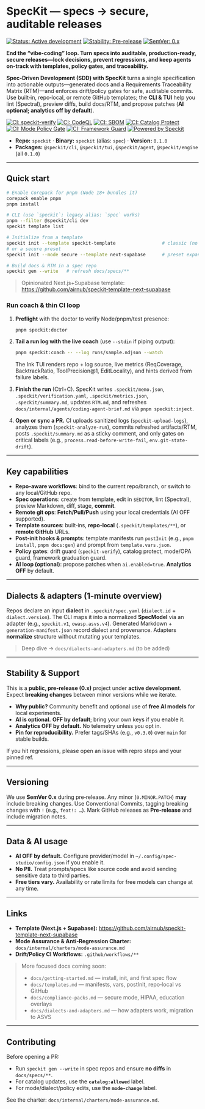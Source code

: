 # SpecKit — specs → secure, auditable releases

[![Status: Active development](https://img.shields.io/badge/status-active--development-yellow)](#stability--support)
[![Stability: Pre-release](https://img.shields.io/badge/stability-pre--release-orange)](#stability--support)
[![SemVer: 0.x](https://img.shields.io/badge/semver-0.x-lightgrey)](#versioning)

**End the “vibe‑coding” loop. Turn specs into auditable, production‑ready, secure releases—lock decisions, prevent regressions, and keep agents on‑track with templates, policy gates, and traceability.**

**Spec‑Driven Development (SDD) with SpecKit** turns a single specification into actionable outputs—generated docs and a Requirements Traceability Matrix (RTM)—and enforces drift/policy gates for safe, auditable commits. Use built‑in, repo‑local, or remote GitHub templates; the **CLI & TUI** help you lint (Spectral), preview diffs, build docs/RTM, and propose patches (**AI optional; analytics off by default**).

[![CI: speckit-verify](https://github.com/airnub/speckit/actions/workflows/speckit-verify.yml/badge.svg?branch=main)](https://github.com/airnub/speckit/actions/workflows/speckit-verify.yml)
[![CI: CodeQL](https://github.com/airnub/speckit/actions/workflows/codeql.yml/badge.svg?branch=main)](https://github.com/airnub/speckit/actions/workflows/codeql.yml)
[![CI: SBOM](https://github.com/airnub/speckit/actions/workflows/sbom.yml/badge.svg?branch=main)](https://github.com/airnub/speckit/actions/workflows/sbom.yml)
[![CI: Catalog Protect](https://github.com/airnub/speckit/actions/workflows/catalog-protect.yml/badge.svg?branch=main)](https://github.com/airnub/speckit/actions/workflows/catalog-protect.yml)
[![CI: Mode Policy Gate](https://github.com/airnub/speckit/actions/workflows/opa-guard.yml/badge.svg?branch=main)](https://github.com/airnub/speckit/actions/workflows/opa-guard.yml)
[![CI: Framework Guard](https://github.com/airnub/speckit/actions/workflows/experimental-and-graduation-guard.yml/badge.svg?branch=main)](https://github.com/airnub/speckit/actions/workflows/experimental-and-graduation-guard.yml)
[![Powered by Speckit](https://img.shields.io/badge/powered%20by-speckit-blueviolet)](https://github.com/airnub/speckit)

* **Repo:** `speckit`  ·  **Binary:** `speckit` (alias: `spec`)  ·  **Version:** `0.1.0`
* **Packages:** `@speckit/cli`, `@speckit/tui`, `@speckit/agent`, `@speckit/engine` (all `0.1.0`)

---

## Quick start

```bash
# Enable Corepack for pnpm (Node 18+ bundles it)
corepack enable pnpm
pnpm install

# CLI (use `speckit`; legacy alias: `spec` works)
pnpm --filter @speckit/cli dev
speckit template list

# Initialize from a template
speckit init --template speckit-template                 # classic (no frameworks)
# or a secure preset
speckit init --mode secure --template next-supabase      # preset expands to curated frameworks

# Build docs & RTM in a spec repo
speckit gen --write   # refresh docs/specs/**
```

> Opinionated Next.js+Supabase template: https://github.com/airnub/speckit-template-next-supabase

### Run coach & thin CI loop

1. **Preflight** with the doctor to verify Node/pnpm/test presence:

   ```bash
   pnpm speckit:doctor
   ```

2. **Tail a run log with the live coach** (use `--stdin` if piping output):

   ```bash
   pnpm speckit:coach -- --log runs/sample.ndjson --watch
   ```

   The Ink TUI renders repo + log source, live metrics (ReqCoverage, BacktrackRatio, ToolPrecision@1, EditLocality), and hints derived from failure labels.

3. **Finish the run** (Ctrl+C). SpecKit writes `.speckit/memo.json`, `.speckit/verification.yaml`, `.speckit/metrics.json`, `.speckit/summary.md`, updates `RTM.md`, and refreshes `docs/internal/agents/coding-agent-brief.md` via `pnpm speckit:inject`.

4. **Open or sync a PR.** CI uploads sanitized logs (`speckit-upload-logs`), analyzes them (`speckit-analyze-run`), commits refreshed artifacts/RTM, posts `.speckit/summary.md` as a sticky comment, and only gates on critical labels (e.g., `process.read-before-write-fail`, `env.git-state-drift`).

---

## Key capabilities

- **Repo‑aware workflows**: bind to the current repo/branch, or switch to any local/GitHub repo.
- **Spec operations**: create from template, edit in `$EDITOR`, lint (Spectral), preview Markdown, diff, stage, **commit**.
- **Remote git ops**: **Fetch/Pull/Push** using your local credentials (AI OFF supported).
- **Template sources**: built‑ins, **repo‑local** (`.speckit/templates/**`), or **remote GitHub** URLs.
- **Post‑init hooks & prompts**: template manifests run `postInit` (e.g., `pnpm install`, `pnpm docs:gen`) and prompt from `template.vars.json`.
- **Policy gates**: drift guard (`speckit‑verify`), catalog protect, mode/OPA guard, framework graduation guard.
- **AI loop (optional)**: propose patches when `ai.enabled=true`. **Analytics OFF** by default.

---

## Dialects & adapters (1‑minute overview)

Repos declare an input **dialect** in `.speckit/spec.yaml` (`dialect.id` + `dialect.version`). The CLI maps it into a normalized **SpecModel** via an adapter (e.g., `speckit.v1`, `owasp.asvs.v4`). Generated Markdown + `generation-manifest.json` record dialect and provenance. Adapters **normalize** structure without mutating your templates.

> Deep dive → `docs/dialects-and-adapters.md` (to be added)

---

## Stability & Support

This is a **public, pre‑release (0.x)** project under **active development**. Expect **breaking changes** between minor versions while we iterate.

- **Why public?** Community benefit and optional use of **free AI models** for local experiments.
- **AI is optional.** **OFF by default**; bring your own keys if you enable it.
- **Analytics OFF by default.** No telemetry unless you opt in.
- **Pin for reproducibility.** Prefer tags/SHAs (e.g., `v0.3.0`) over `main` for stable builds.

If you hit regressions, please open an issue with repro steps and your pinned ref.

---

## Versioning

We use **SemVer 0.x** during pre‑release. Any minor (`0.MINOR.PATCH`) **may** include breaking changes. Use Conventional Commits, tagging breaking changes with `!` (e.g., `feat!: …`). Mark GitHub releases as **Pre‑release** and include migration notes.

---

## Data & AI usage

- **AI OFF by default.** Configure provider/model in `~/.config/spec-studio/config.json` if you enable it.
- **No PII.** Treat prompts/specs like source code and avoid sending sensitive data to third parties.
- **Free tiers vary.** Availability or rate limits for free models can change at any time.

---

## Links

- **Template (Next.js + Supabase):** https://github.com/airnub/speckit-template-next-supabase
- **Mode Assurance & Anti‑Regression Charter:** `docs/internal/charters/mode-assurance.md`
- **Drift/Policy CI Workflows:** `.github/workflows/**`

> More focused docs coming soon:
> - `docs/getting-started.md` — install, init, and first spec flow
> - `docs/templates.md` — manifests, vars, postInit, repo‑local vs GitHub
> - `docs/compliance-packs.md` — secure mode, HIPAA, education overlays
> - `docs/dialects-and-adapters.md` — how adapters work, migration to ASVS

---

## Contributing

Before opening a PR:

- Run `speckit gen --write` in spec repos and ensure **no diffs** in `docs/specs/**`.
- For catalog updates, use the **`catalog:allowed`** label.
- For mode/dialect/policy edits, use the **`mode-change`** label.

See the charter: `docs/internal/charters/mode-assurance.md`.

